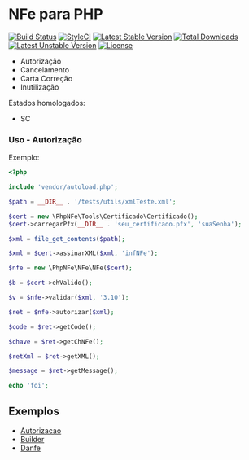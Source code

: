 # NFe para PHP

[![Build Status](https://travis-ci.org/phpnfe/nfe.svg?branch=master&format=flat)](https://travis-ci.org/phpnfe/nfe)
[![StyleCI](https://styleci.io/repos/60259061/shield?style=flat)](https://styleci.io/repos/60259061)
[![Latest Stable Version](https://poser.pugx.org/phpnfe/nfe/v/stable?format=flat)](https://packagist.org/packages/phpnfe/nfe)
[![Total Downloads](https://poser.pugx.org/phpnfe/nfe/downloads?format=flat)](https://packagist.org/packages/phpnfe/nfe)
[![Latest Unstable Version](https://poser.pugx.org/phpnfe/nfe/v/unstable?format=flat)](https://packagist.org/packages/phpnfe/nfe)
[![License](https://poser.pugx.org/phpnfe/nfe/license?format=flat)](https://packagist.org/packages/phpnfe/nfe)

- Autorização
- Cancelamento
- Carta Correção
- Inutilização

Estados homologados:
 - SC


### Uso - Autorização

Exemplo:

```php
<?php

include 'vendor/autoload.php';

$path = __DIR__ . '/tests/utils/xmlTeste.xml';

$cert = new \PhpNFe\Tools\Certificado\Certificado();
$cert->carregarPfx(__DIR__ . 'seu_certificado.pfx', 'suaSenha');

$xml = file_get_contents($path);

$xml = $cert->assinarXML($xml, 'infNFe');

$nfe = new \PhpNFe\NFe\NFe($cert);

$b = $cert->ehValido();

$v = $nfe->validar($xml, '3.10');

$ret = $nfe->autorizar($xml);

$code = $ret->getCode();

$chave = $ret->getChNFe();

$retXml = $ret->getXML();

$message = $ret->getMessage();

echo 'foi';
```

## Exemplos

- [Autorizacao](/Exemplos/autorizar.php)
- [Builder](/Exemplos/gerar.php)
- [Danfe](/Exemplos/danfe.php)
